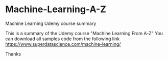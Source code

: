 # Machine-Learning-A-Z
Machine Learning Udemy course summary

This is a summary of the Udemy course "Machine Learning From A-Z"
You can download all samples code from the following link
https://www.superdatascience.com/machine-learning/

Thanks
